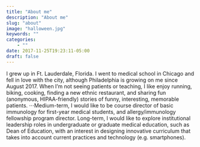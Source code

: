 ```yaml
---
title: "About me"
description: "About me"
slug: "about"
image: "halloween.jpg"
keywords: ""
categories:
    - ""
date: 2017-11-25T19:23:11-05:00
draft: false
---
```


I grew up in Ft. Lauderdale, Florida. I went to medical school in Chicago and fell in love with the city, although Philadelphia is growing on me since August 2017. When I’m not seeing patients or teaching,  I like enjoy running, biking, cooking, finding a new ethnic restaurant, and sharing fun (anonymous, HIPAA-friendly) stories of funny, interesting, memorable patients.
⋅⋅⋅Medium-term, I would like to be course director of basic immunology for first-year medical students, and allergy/immunology fellowship program director. Long-term, I would like to explore institutional leadership roles in undergraduate or graduate medical education, such as Dean of Education, with an interest in designing innovative curriculum that takes into account current practices and technology (e.g. smartphones).
